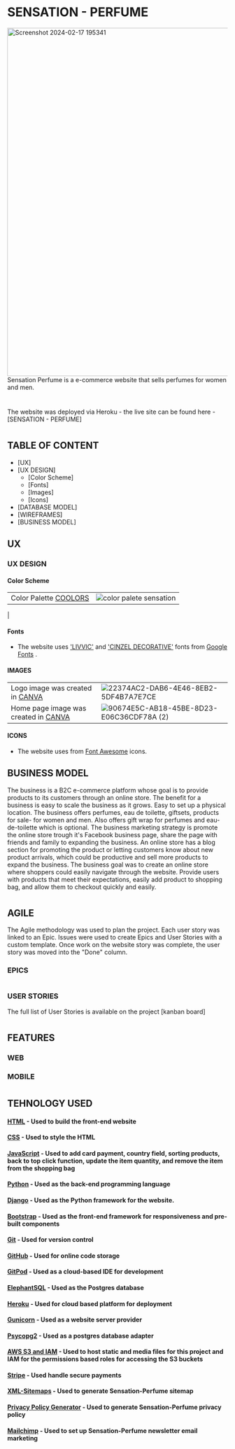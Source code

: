 # SENSATION - PERFUME 
<img width="796" alt="Screenshot 2024-02-17 195341" src="https://github.com/Indrakens/boutique_ado/assets/127971416/5f580240-73aa-4d82-8df0-29757ecfa767">
 Sensation Perfume is a e-commerce website that sells perfumes for women and men.

#
The website was deployed via Heroku - the live site can be found here - 
[SENSATION - PERFUME]
#
## TABLE OF CONTENT
* [UX]
* [UX DESIGN] 
   * [Color Scheme]
   * [Fonts]
   * [Images]
   * [Icons] 
* [DATABASE MODEL]  
* [WIREFRAMES]
* [BUSINESS MODEL]
## UX
### UX DESIGN
#### Color Scheme 
|   |   |
|----|----|
|Color Palette [COOLORS](https://coolors.co/)| ![color palete sensation](https://github.com/Indrakens/sensation-perfume/assets/127971416/e4400906-312f-4e2b-a5ff-6e04cf176e9f)
|
#### Fonts
* The website uses ['LIVVIC'](https://fonts.google.com/?query=Livvic) and ['CINZEL DECORATIVE'](https://fonts.google.com/specimen/Cinzel+Decorative?query=Cinzel) fonts from [Google Fonts](https://fonts.google.com/) .
#### IMAGES
|   |   |
|----|----|
| Logo image was created in [CANVA](https://www.canva.com/)| ![22374AC2-DAB6-4E46-8EB2-5DF4B7A7E7CE](https://github.com/Indrakens/sensation-perfume/assets/127971416/ee9fbf46-aca5-45b3-a3b0-6a093b630b34)|
| Home page image was created in [CANVA](https://www.canva.com/)| ![90674E5C-AB18-45BE-8D23-E06C36CDF78A (2)](https://github.com/Indrakens/sensation-perfume/assets/127971416/4eaf2844-a701-40dc-988f-fb02ed4e8610)|
#### ICONS
* The website uses from [Font Awesome]( https://fontawesome.com/ ) icons.
## BUSINESS MODEL 
The business is a B2C e-commerce platform whose goal is to provide products to its customers through an online store. The benefit for a business is easy to scale the business as it grows. Easy to set up a physical location. The business offers perfumes, eau de toilette, giftsets, products for sale- for women and men. Also offers gift wrap for perfumes and eau-de-toilette which is optional. The business marketing strategy is promote the online store trough it's Facebook business page, share the page with friends and family to expanding the business. An online store has a blog section for promoting the product or letting customers know about new product arrivals, which could be productive and sell more products to expand the business. The business goal was to create an online store where shoppers could easily navigate through the website. Provide users with products that meet their expectations, easily add product to shopping bag, and allow them to checkout quickly and easily.
#
## AGILE
The Agile methodology was used to plan the project. Each user story was linked to an Epic. Issues were used to create Epics and User Stories with a custom template. Once work on the website story was complete, the user story was moved into the "Done" column.
### EPICS
#
### USER STORIES
The full list of User Stories is available on the project [kanban board] 
#
## FEATURES
### WEB
### MOBILE
#
## TEHNOLOGY USED
#### [HTML](https://en.wikipedia.org/wiki/HTML) - Used to build the front-end website
#### [CSS](https://en.wikipedia.org/wiki/CSS) - Used to style the HTML
#### [JavaScript](https://www.javascript.com/) - Used to add card payment, country field, sorting products, back to top click function, update the item quantity, and remove the item from the shopping bag
#### [Python](https://www.python.org/) - Used as the back-end programming language
#### [Django](https://www.djangoproject.com/) - Used as the Python framework for the website. 
#### [Bootstrap](https://getbootstrap.com/) - Used as the front-end framework for responsiveness and pre-built components
#### [Git](https://git-scm.com/) - Used for version control
#### [GitHub](https://github.com/) - Used for online code storage
#### [GitPod](https://www.gitpod.io/) - Used as a cloud-based IDE for development
#### [ElephantSQL](https://customer.elephantsql.com/login) - Used as the Postgres database 
#### [Heroku](https://id.heroku.com/) - Used for cloud based platform for deployment  
#### [Gunicorn](https://gunicorn.org/) - Used as a website server provider
#### [Psycopg2](https://pypi.org/project/psycopg2/) - Used as a postgres database adapter
#### [AWS S3 and IAM](https://aws.amazon.com/) - Used to host static and media files for this project and IAM for the permissions based roles for accessing the S3 buckets
#### [Stripe](https://stripe.com/ie) - Used handle secure payments 
#### [XML-Sitemaps](https://www.xml-sitemaps.com/) - Used to generate Sensation-Perfume sitemap
#### [Privacy Policy Generator](https://www.privacypolicygenerator.info/) - Used to generate Sensation-Perfume privacy policy
#### [Mailchimp](https://mailchimp.com/?currency=EUR) - Used to set up Sensation-Perfume newsletter email marketing 